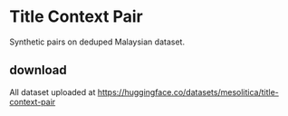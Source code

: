 # Title Context Pair

Synthetic pairs on deduped Malaysian dataset.

## download

All dataset uploaded at https://huggingface.co/datasets/mesolitica/title-context-pair